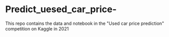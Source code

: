 # Predict_uesed_car_price-
This repo contains the data and notebook in the "Used car price prediction" competition on Kaggle in 2021
